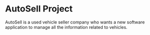 # AutoSell Project
AutoSell is a used vehicle seller company who wants a new software application to manage all the information related to vehicles.
  

